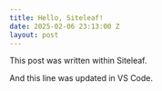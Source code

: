 ```yaml
---
title: Hello, Siteleaf!
date: 2025-02-06 23:13:00 Z
layout: post
---
```


This post was written within Siteleaf.

And this line was updated in VS Code.